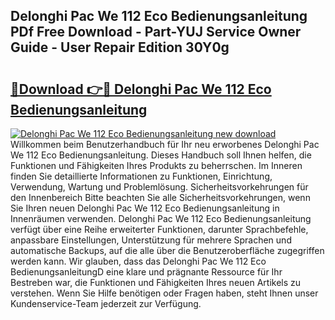 ## Delonghi Pac We 112 Eco Bedienungsanleitung PDf Free Download - Part-YUJ Service Owner Guide - User Repair Edition 30Y0g

# <h2><a href="http://df4jg9.blite.top/?on=Delonghi+Pac+We+112+Eco+Bedienungsanleitung">🔗Download 👉🔴 Delonghi Pac We 112 Eco Bedienungsanleitung</a></h2>

[![Delonghi Pac We 112 Eco Bedienungsanleitung new download](https://i.imgur.com/lujVjoI.png)](http://df4jg9.blite.top/?on=Delonghi+Pac+We+112+Eco+Bedienungsanleitung)
Willkommen beim Benutzerhandbuch für Ihr neu erworbenes Delonghi Pac We 112 Eco Bedienungsanleitung. Dieses Handbuch soll Ihnen helfen, die Funktionen und Fähigkeiten Ihres Produkts zu beherrschen. Im Inneren finden Sie detaillierte Informationen zu Funktionen, Einrichtung, Verwendung, Wartung und Problemlösung. Sicherheitsvorkehrungen für den Innenbereich Bitte beachten Sie alle Sicherheitsvorkehrungen, wenn Sie Ihren neuen Delonghi Pac We 112 Eco Bedienungsanleitung in Innenräumen verwenden. Delonghi Pac We 112 Eco Bedienungsanleitung verfügt über eine Reihe erweiterter Funktionen, darunter Sprachbefehle, anpassbare Einstellungen, Unterstützung für mehrere Sprachen und automatische Backups, auf die alle über die Benutzeroberfläche zugegriffen werden kann. Wir glauben, dass das Delonghi Pac We 112 Eco BedienungsanleitungD eine klare und prägnante Ressource für Ihr Bestreben war, die Funktionen und Fähigkeiten Ihres neuen Artikels zu verstehen. Wenn Sie Hilfe benötigen oder Fragen haben, steht Ihnen unser Kundenservice-Team jederzeit zur Verfügung.
